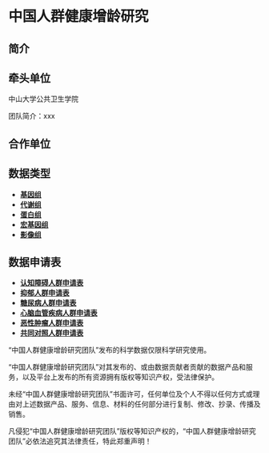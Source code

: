 # 中国人群健康增龄研究

## 简介

## 牵头单位

中山大学公共卫生学院

团队简介：xxx


## 合作单位





## 数据类型

- [**基因组**]()
- [**代谢组**]()
- [**蛋白组**]()
- [**宏基因组**]()
- [**影像组**]()

## 数据申请表

- [**认知障碍人群申请表**](https://github.com/Xia-Liu-Lab/HealthyAging/blob/main/%E6%95%B0%E6%8D%AE%E7%94%B3%E8%AF%B7%E8%A1%A8/%E8%AE%A4%E7%9F%A5%E9%9A%9C%E7%A2%8D%E6%95%B0%E6%8D%AE%E7%94%B3%E8%AF%B7%E8%A1%A8.pdf)
- [**抑郁人群申请表**](https://github.com/Xia-Liu-Lab/HealthyAging/blob/main/%E6%95%B0%E6%8D%AE%E7%94%B3%E8%AF%B7%E8%A1%A8/%E6%8A%91%E9%83%81%E6%95%B0%E6%8D%AE%E7%94%B3%E8%AF%B7%E8%A1%A8.pdf)
- [**糖尿病人群申请表**](https://github.com/Xia-Liu-Lab/HealthyAging/blob/main/%E6%95%B0%E6%8D%AE%E7%94%B3%E8%AF%B7%E8%A1%A8/%E7%B3%96%E5%B0%BF%E7%97%85%E6%95%B0%E6%8D%AE%E7%94%B3%E8%AF%B7%E8%A1%A8.pdf)
- [**心脑血管疾病人群申请表**](https://github.com/Xia-Liu-Lab/HealthyAging/blob/main/%E6%95%B0%E6%8D%AE%E7%94%B3%E8%AF%B7%E8%A1%A8/%E5%BF%83%E8%84%91%E8%A1%80%E7%AE%A1%E7%96%BE%E7%97%85%E7%94%B3%E8%AF%B7%E8%A1%A8.pdf)
- [**恶性肿瘤人群申请表**](https://github.com/Xia-Liu-Lab/HealthyAging/blob/main/%E6%95%B0%E6%8D%AE%E7%94%B3%E8%AF%B7%E8%A1%A8/%E6%81%B6%E6%80%A7%E8%82%BF%E7%98%A4%E6%95%B0%E6%8D%AE%E7%94%B3%E8%AF%B7%E8%A1%A8.pdf)
- [**共同对照人群申请表**](https://github.com/Xia-Liu-Lab/HealthyAging/blob/main/%E6%95%B0%E6%8D%AE%E7%94%B3%E8%AF%B7%E8%A1%A8/%E5%85%B1%E5%90%8C%E5%AF%B9%E7%85%A7%E7%94%B3%E8%AF%B7%E8%A1%A8.pdf)

“中国人群健康增龄研究团队”发布的科学数据仅限科学研究使用。

“中国人群健康增龄研究团队”对其发布的、或由数据贡献者贡献的数据产品和服务，以及平台上发布的所有资源拥有版权等知识产权，受法律保护。

未经“中国人群健康增龄研究团队”书面许可，任何单位及个人不得以任何方式或理由对上述数据产品、服务、信息、材料的任何部分进行复制、修改、抄录、传播及销售。

凡侵犯“中国人群健康增龄研究团队”版权等知识产权的，“中国人群健康增龄研究团队”必依法追究其法律责任，特此郑重声明！




